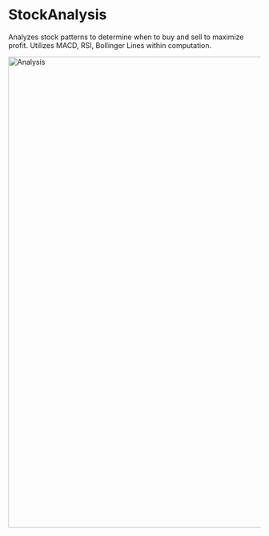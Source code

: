 # StockAnalysis
Analyzes stock patterns to determine when to buy and sell to maximize profit. Utilizes MACD, RSI, Bollinger Lines within computation.

<img width="942" alt="Analysis" src="https://user-images.githubusercontent.com/38864111/88337812-2eef3c00-ccec-11ea-8ac8-8a46588224e1.png">
